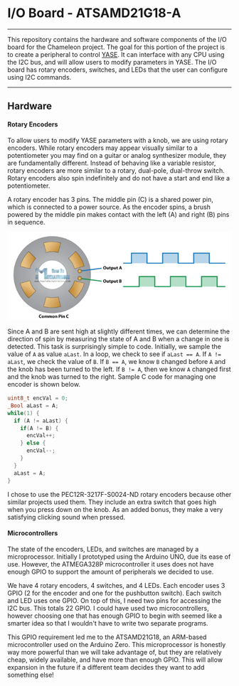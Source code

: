 # I/O Board - ATSAMD21G18-A

---

This repository contains the hardware and software components of the I/O board for the Chameleon project.
The goal for this portion of the project is to create a peripheral to control [YASE](https://github.com/klavins/YASE). It can interface with any CPU using the I2C bus, and will allow users to modify parameters in YASE. The I/O board has rotary encoders, switches, and LEDs that the user can configure using I2C commands.

---

## Hardware

#### Rotary Encoders
To allow users to modify YASE parameters with a knob, we are using rotary encoders. While rotary encoders may appear visually similar to a potentiometer you may find on a guitar or analog synthesizer module, they are fundamentally different. Instead of behaving like a variable resistor, rotary encoders are more similar to a rotary, dual-pole, dual-throw switch. Rotary encoders also spin indefinitely and do not have a start and end like a potentiometer.

A rotary encoder has 3 pins. The middle pin (C) is a shared power pin, which is connected to a power source. As the encoder spins, a brush powered by the middle pin makes contact with the left (A) and right (B) pins in sequence.

![Rotary encoder timing example](IOBoard_ATSAMD21/figs/rotaryencoderexample.png)

Since A and B are sent high at slightly different times, we can determine the direction of spin by measuring the state of A and B when a change in one is detected. This task is surprisingly simple to code.
Initially, we sample the value of `A` as value `aLast`. In a loop, we check to see if `aLast == A`. If `A != aLast`, we check the value of `B`. If `B == A`, we know `B` changed before `A` and the knob has been turned to the left. If `B != A`, then we know `A` changed first and the knob was turned to the right. Sample C code for managing one encoder is shown below.

```C
uint8_t encVal = 0;
_Bool aLast = A;
while(1) {
  if (A != aLast) {
    if(A != B) {
      encVal++;
    } else {
      encVal--;
    }
  }
  aLast = A;
}
```

I chose to use the PEC12R-3217F-S0024-ND rotary encoders because other similar projects used them. They include an extra switch that goes high when you press down on the knob. As an added bonus, they make a very satisfying clicking sound when pressed.

#### Microcontrollers

The state of the encoders, LEDs, and switches are managed by a microprocessor. Initially I prototyped using the Arduino UNO, due its ease of use. However, the ATMEGA328P microcontroller it uses does not have enough GPIO to support the amount of peripherals we decided to use.

We have 4 rotary encoders, 4 switches, and 4 LEDs. Each encoder uses 3 GPIO (2 for the encoder and one for the pushbutton switch). Each switch and LED uses one GPIO. On top of this, I need two pins for accessing the I2C bus. This totals 22 GPIO. I could have used two microcontrollers, however choosing one that has enough GPIO to begin with seemed like a smarter idea so that I wouldn't have to write two separate programs.

This GPIO requirement led me to the ATSAMD21G18, an ARM-based microcontroller used on the Arduino Zero. This microprocessor is honestly way more powerful than we will take advantage of, but they are relatively cheap, widely available, and have more than enough GPIO. This will allow expansion in the future if a different team decides they want to add something else!
